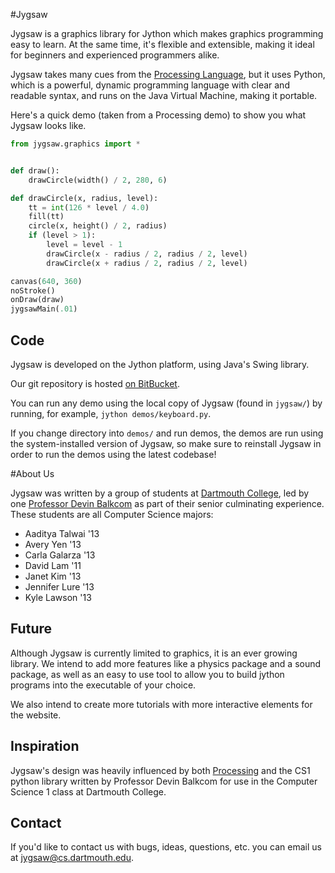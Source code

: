 #Jygsaw

Jygsaw is a graphics library for Jython which makes graphics programming easy to learn. 
At the same time, it's flexible and extensible, making it ideal for beginners and 
experienced programmers alike.

Jygsaw takes many cues from the [Processing Language](http://processing.org), but it uses 
Python, which is a powerful, dynamic programming language with clear and readable syntax, 
and runs on the Java Virtual Machine, making it portable.

Here's a quick demo (taken from a Processing demo) to show you what Jygsaw looks like.


```python
from jygsaw.graphics import *


def draw():
    drawCircle(width() / 2, 280, 6)

def drawCircle(x, radius, level):
    tt = int(126 * level / 4.0)
    fill(tt)
    circle(x, height() / 2, radius)
    if (level > 1):
        level = level - 1
        drawCircle(x - radius / 2, radius / 2, level)
        drawCircle(x + radius / 2, radius / 2, level)

canvas(640, 360)
noStroke()
onDraw(draw)
jygsawMain(.01)
```

## Code
Jygsaw is developed on the Jython platform, using Java's Swing library.

Our git repository is hosted 
[on BitBucket](https://bitbucket.org/haplesshero13/cs98library/).

You can run any demo using the local copy of Jygsaw (found in `jygsaw/`) by running, 
for example, `jython demos/keyboard.py`.

If you change directory into `demos/` and run demos, the demos are run using the 
system-installed version of Jygsaw, so make sure to reinstall Jygsaw in order to 
run the demos using the latest codebase!


#About Us

Jygsaw was written by a group of students at 
[Dartmouth College](http://www.dartmouth.edu), led by one 
[Professor Devin Balkcom](http://www.cs.dartmouth.edu/~devin) 
as part of their senior culminating experience. These students are all Computer Science 
majors:

* Aaditya Talwai '13
* Avery Yen '13
* Carla Galarza '13
* David Lam '11
* Janet Kim '13
* Jennifer Lure '13
* Kyle Lawson '13

## Future

Although Jygsaw is currently limited to graphics, it is an ever
growing library. We intend to add more features like a physics
package and a sound package, as well as an easy to use tool to allow
you to build jython programs into the executable of your choice.

We also intend to create more tutorials with more interactive elements
for the website.

## Inspiration
Jygsaw's design was heavily influenced by both [Processing](http://www.processing.org) 
and the CS1 python library written by Professor Devin Balkcom for use in the Computer 
Science 1 class at Dartmouth College.

## Contact

If you'd like to contact us with bugs, ideas, questions, etc. you can email us at 
<jygsaw@cs.dartmouth.edu>.
